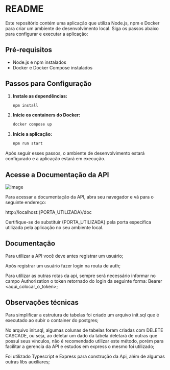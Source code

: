 # README

Este repositório contém uma aplicação que utiliza Node.js, npm e Docker para criar um ambiente de desenvolvimento local. Siga os passos abaixo para configurar e executar a aplicação:

## Pré-requisitos
- Node.js e npm instalados
- Docker e Docker Compose instalados

## Passos para Configuração

1. **Instale as dependências:**
   ```bash
   npm install
2. **Inicie os containers do Docker:**
   ```bash
   docker compose up
3. **Inicie a aplicação:**
   ```bash
   npm run start
   
Após seguir esses passos, o ambiente de desenvolvimento estará configurado e a aplicação estará em execução.

## Acesse a Documentação da API
![image](https://github.com/rafavramos/vehicles-crud-api/assets/81692502/7bad163f-0394-4053-935c-1938b747fd16)

Para acessar a documentação da API, abra seu navegador e vá para o seguinte endereço:

http://localhost:{PORTA_UTILIZADA}/doc

Certifique-se de substituir {PORTA_UTILIZADA} pela porta específica utilizada pela aplicação no seu ambiente local.

## Documentação

Para utilizar a API você deve antes registrar um usuário;

Após registrar um usuário fazer login na routa de auth;

Para utilizar as outras rotas da api, sempre será necessário informar no campo Authorization o token retornado do login da seguinte forma: Bearer <aqui_colocar_o_token>;

## Observações técnicas

Para simplificar a estrutura de tabelas foi criado um arquivo init.sql que é executado ao subir o container do postgres;

No arquivo init.sql, algumas colunas de tabelas foram criadas com DELETE CASCADE, ou seja, ao deletar um dado da tabela deletará de outras que possui seus vínculos, não é recomendado utilizar este método, porém para facilitar a gerencia da API e estudos em express o mesmo foi utilizado;

Foi utilizado Typescript e Express para construção da Api, além de algumas outras libs auxiliares;




